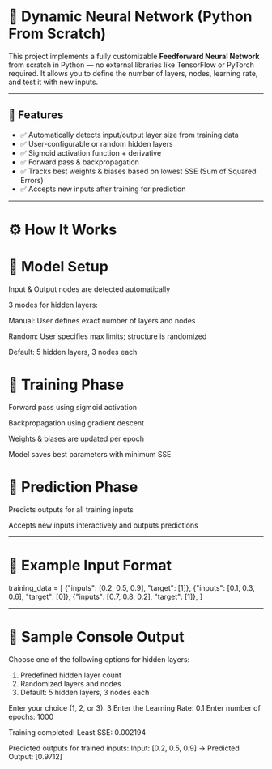 # 🧠 Dynamic Neural Network (Python From Scratch)

This project implements a fully customizable **Feedforward Neural Network** from scratch in Python — no external libraries like TensorFlow or PyTorch required. It allows you to define the number of layers, nodes, learning rate, and test it with new inputs.

---

## 📌 Features

- ✅ Automatically detects input/output layer size from training data
- ✅ User-configurable or random hidden layers
- ✅ Sigmoid activation function + derivative
- ✅ Forward pass & backpropagation
- ✅ Tracks best weights & biases based on lowest SSE (Sum of Squared Errors)
- ✅ Accepts new inputs after training for prediction

---

# ⚙️ How It Works
# 🔧 Model Setup
Input & Output nodes are detected automatically

3 modes for hidden layers:

Manual: User defines exact number of layers and nodes

Random: User specifies max limits; structure is randomized

Default: 5 hidden layers, 3 nodes each

# 🔁 Training Phase
Forward pass using sigmoid activation

Backpropagation using gradient descent

Weights & biases are updated per epoch

Model saves best parameters with minimum SSE

# 🔮 Prediction Phase
Predicts outputs for all training inputs

Accepts new inputs interactively and outputs predictions

---

 # 🔢 Example Input Format
 training_data = [
    {"inputs": [0.2, 0.5, 0.9], "target": [1]},
    {"inputs": [0.1, 0.3, 0.6], "target": [0]},
    {"inputs": [0.7, 0.8, 0.2], "target": [1]},
]

----

# 🧪 Sample Console Output
Choose one of the following options for hidden layers:
1. Predefined hidden layer count
2. Randomized layers and nodes
3. Default: 5 hidden layers, 3 nodes each

Enter your choice (1, 2, or 3): 3
Enter the Learning Rate: 0.1
Enter number of epochs: 1000

Training completed!
Least SSE: 0.002194

Predicted outputs for trained inputs:
Input: [0.2, 0.5, 0.9] -> Predicted Output: [0.9712]


